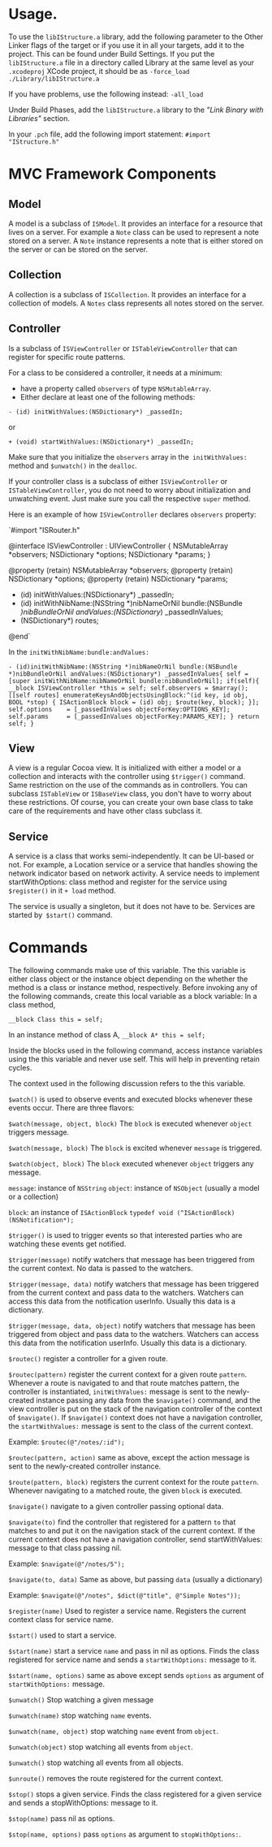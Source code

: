 Usage.
======

To use the `libIStructure.a` library, add the following parameter to the
Other Linker flags of the target or if you use it in all your targets, add
it to the project. This can be found under Build Settings.
If you put the `libIStructure.a` file in a directory called Library at the same
level as your `.xcodeproj` XCode project, it should be as
`-force_load ./Library/libIStructure.a`

If you have problems, use the following instead:
`-all_load`

Under Build Phases, add the `libIStructure.a` library to the *"Link Binary with Libraries"* section.

In your `.pch` file, add the following import statement: `#import "IStructure.h"`

MVC Framework Components
========================

Model
-----

A model is a subclass of `ISModel`.
It provides an interface for a resource that lives on a server.
For example a `Note` class can be used to represent a note
stored on a server. A `Note` instance represents a note that is either
stored on the server or can be stored on the server.

Collection
----------

A collection is a subclass of `ISCollection`.
It provides an interface for a collection of models.
A `Notes` class represents all notes stored on the server.


Controller
----------

Is a subclass of `ISViewController` or `ISTableViewController`
that can register for specific route patterns.

For a class to be considered a controller, it needs at a minimum:

* have a property called `observers` of type `NSMutableArray`.
* Either declare at least one of the following methods:

`- (id) initWithValues:(NSDictionary*) _passedIn;`


or


`+ (void) startWithValues:(NSDictionary*) _passedIn;`

Make sure that you initialize the `observers` array in the` initWithValues:` method
and `$unwatch()` in the `dealloc`.

If your controller class is a subclass of either `ISViewController` or `ISTableViewController`, you do not need to worry about initialization and unwatching event. Just make sure you call the respective `super` method.

Here is an example of how `ISViewController` declares `observers` property:

`\#import "ISRouter.h"

@interface ISViewController : UIViewController {
    NSMutableArray   *observers;
    NSDictionary     *options;
    NSDictionary     *params;
}

@property (retain) NSMutableArray   *observers;
@property (retain) NSDictionary     *options;
@property (retain) NSDictionary     *params;

- (id)              initWithValues:(NSDictionary*) _passedIn;
- (id)              initWithNibName:(NSString *)nibNameOrNil bundle:(NSBundle *)nibBundleOrNil andValues:(NSDictionary*) _passedInValues;
- (NSDictionary*)   routes;

@end`

In the `initWithNibName:bundle:andValues:`

`- (id)initWithNibName:(NSString *)nibNameOrNil bundle:(NSBundle *)nibBundleOrNil andValues:(NSDictionary*) _passedInValues{
    self = [super initWithNibName:nibNameOrNil bundle:nibBundleOrNil];
    if(self){
        __block ISViewController *this = self;
        self.observers = $marray();
        [[self routes] enumerateKeysAndObjectsUsingBlock:^(id key, id obj, BOOL *stop) {
            ISActionBlock block = (id) obj;
            $route(key, block);
        }];
        self.options    = [_passedInValues objectForKey:OPTIONS_KEY];
        self.params     = [_passedInValues objectForKey:PARAMS_KEY];
    }
    return self;
}
`

View
----

A view is a regular Cocoa view. It is initialized with either a model or a collection and interacts with the controller using `$trigger()` command.
Same restriction on the use of the commands as in controllers. You can subclass `ISTableView` or `ISBaseView` class, you don't have to worry about these restrictions.
Of course, you can create your own base class to take care of the requirements and have other class subclass it.


Service
-------

A service is a class that works semi-independently. It can be UI-based or not.
For example, a Location service or a service that handles showing the
network indicator based on network activity.
A service needs to implement startWithOptions: class method and register for
the service using `$register()` in it `+ load` method.

The service is usually a singleton, but it does not have to be.
Services are started by` $start()` command.


Commands
========
The following commands make use of this variable.
The this variable is either class object or the instance object
depending on the whether the method is a class or instance method,
respectively. Before invoking any of the following commands, create this
local variable as a block variable:
In a class method,

`__block Class this = self;`

In an instance method of class A,
`__block A* this = self;`

Inside the blocks used in the following command, access instance variables
using the this variable and never use self. This will help in preventing retain cycles.

The context used in the following discussion refers to the this variable.


`$watch()` is used to observe events and executed blocks whenever
these events occur. There are three flavors:

`$watch(message, object, block)`
The `block` is executed whenever `object` triggers message.

`$watch(message, block)`
The `block` is excited whenever `message` is triggered.

`$watch(object, block)`
The `block` executed whenever `object` triggers any message.

`message`: instance of `NSString`
`object`: instance of `NSObject` (usually a model or a collection)

`block`: an instance of `ISActionBlock`
`typedef void (^ISActionBlock)(NSNotification*);`


`$trigger()` is used to trigger events so that interested parties who are watching these events get notified.

`$trigger(message)`
notify watchers that message has been triggered from the current context.
No data is passed to the watchers.

`$trigger(message, data)`
notify watchers that message has been triggered from the current context and pass data to the watchers. Watchers can access this data from the notification userInfo.
Usually this data is a dictionary.

`$trigger(message, data, object)`
notify watchers that message has been triggered from object and pass data to the watchers. Watchers can access this data from the notification userInfo.
Usually this data is a dictionary.


`$routec()`
register a controller for a given route.

`$routec(pattern)`
register the current context for a given route `pattern`. Whenever a route is navigated to and that route matches pattern, the controller is instantiated,
`initWithValues:` message is sent to the newly-created instance passing any data from the `$navigate()` command, and the view controller is put on the stack of the navigation controller of the context of `$navigate()`. If `$navigate()` context does not have a navigation controller, the `startWithValues:` message is sent to the class of the current context.

Example:
`$routec(@"/notes/:id");`


`$routec(pattern, action)`
same as above, except the action message is sent to the newly-created controller instance.


`$route(pattern, block)`
registers the current context for the route `pattern`.
Whenever navigating to a matched route, the given `block` is executed.


`$navigate()`
navigate to a given controller passing optional data.

`$navigate(to)`
find the controller that registered for a pattern `to` that matches to and put it on the navigation stack of the current context. If the current context does not have a navigation controller, send startWithValues: message to that class passing nil.

Example:
`$navigate(@"/notes/5");`

`$navigate(to, data)`
Same as above, but passing `data` (usually a dictionary)

Example:
`$navigate(@"/notes", $dict(@"title", @"Simple Notes"));`


`$register(name)`
Used to register a service name.
Registers the current context class for service name.

`$start()`
used to start a service.

`$start(name)`
start a service `name` and pass in nil as options.
Finds the class registered for service name and
sends a `startWithOptions:` message to it.

`$start(name, options)`
same as above except sends `options` as argument of
`startWithOptions:` message.


`$unwatch()`
Stop watching a given message

`$unwatch(name)`
stop watching `name` events.

`$unwatch(name, object)`
stop watching `name` event from `object`.

`$unwatch(object)`
stop watching all events from `object`.

`$unwatch()`
stop watching all events from all objects.


`$unroute()`
removes the route registered for the current context.

`$stop()`
stops a given service. Finds the class registered for a given service and
sends a stopWithOptions: message to it.

`$stop(name)`
pass nil as options.

`$stop(name, options)`
pass `options` as argument to `stopWithOptions:`.